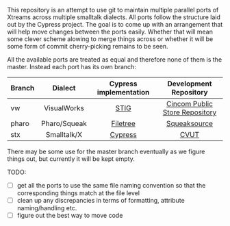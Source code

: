 This repository is an attempt to use git to maintain multiple parallel ports of Xtreams across multiple smalltalk dialects. All ports follow the structure laid out by the Cypress project. The goal is to come up with an arrangement that will help move changes between the ports easily. Whether that will mean some clever scheme alowing to merge things across or whether it will be some form of commit cherry-picking remains to be seen.

All the available ports are treated as equal and therefore none of them is the master. Instead each port has its own branch:

| Branch | Dialect | Cypress implementation | Development Repository    
|--------|:-------:|:----------------------:|:-----------------------:|
| vw     | VisualWorks  | [STIG](https://github.com/CampSmalltalk/STIG)  | [Cincom Public Store Repository](http://www.cinomsmalltalk.com/publicRepository)
| pharo  | Pharo/Squeak | [Filetree](https://github.com/CampSmalltalk/filetree) | [Squeaksource](http://squeaksource.com/Xtreams.html)
| stx    | Smalltalk/X  | [Cypress](https://bitbucket.org/janvrany/stx-goodies-cypress)  | [CVUT](https://swing.fit.cvut.cz/hg/stx.goodies.xtreams) 

There may be some use for the master branch eventually as we figure things out, but currently it will be kept empty.

TODO:

  * [ ] get all the ports to use the same file naming convention so that the corresponding things match at the file level
  * [ ] clean up any discrepancies in terms of formatting, attribute naming/handling etc.
  * [ ] figure out the best way to move code